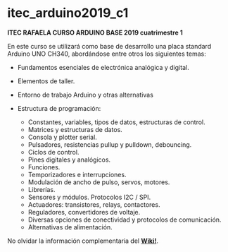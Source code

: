 # itec_arduino2019_c1
<b>ITEC RAFAELA CURSO ARDUINO BASE 2019 cuatrimestre 1</b>

En este curso se utilizará como base de desarrollo una placa standard Arduino UNO CH340, abordándose entre otros los siguientes temas:

* Fundamentos esenciales de electrónica analógica y digital.
* Elementos de taller.
* Entorno de trabajo Arduino y otras alternativas

* Estructura de programación:
  - Constantes, variables, tipos de datos, estructuras de control.
  - Matrices y estructuras de datos.
  - Consola y plotter serial.
  - Pulsadores, resistencias pullup y pulldown, debouncing.
  - Ciclos de control.
  - Pines digitales y analógicos.
  - Funciones.
  - Temporizadores e interrupciones.
  - Modulación de ancho de pulso, servos, motores.
  - Librerías.
  - Sensores y módulos. Protocolos I2C / SPI.
  - Actuadores: transistores, relays, contactores.
  - Reguladores, convertidores de voltaje.
  - Diversas opciones de conectividad y protocolos de comunicación.
  - Alternativas de alimentación.

<p>
	No olvidar la información complementaria del <a href="https://github.com/mundostr/itec_arduino2019_c1/wiki"><b>Wiki!</b></a>.
</p>